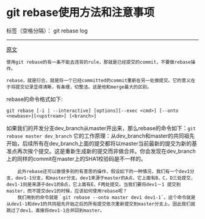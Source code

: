 # git rebase使用方法和注意事项

标签（空格分隔）： git rebase log

---

[原文](http://git-scm.com/book/zh/Git-%E5%88%86%E6%94%AF-%E5%88%86%E6%94%AF%E7%9A%84%E8%A1%8D%E5%90%88)

    使用git rebase的有一条不能去违背的rule，那就是已经提交的commit，不要做rebase操作。

    rebase，就是衍合，就是将一个已经committed的commit重新在另一处做提交。它的意义在于将提交记录显得清晰，有条理，切整洁。这是他和merge最大的区别。
rebase的命令格式如下:
```
git rebase [-i | --interactive] [options][--exec <cmd>] [--onto <newbase>][<upstream>] [<branch>]
```
如果我们的开发分支dev_branch从master开出来，那么rebase的命令如下：`git rebase master dev_branch`
它的工作原理：从dev_branch和master的共同祖先开始，后续所有在dev_branch上面的提交都将以master当前最新的提交为新的基准点再次挨个提交。这是重新生成新的提交而非做合并。你会发现在dev_branch上的同样的commit在master上的SHA1校验码是不一样的。

        此外rebase还可以做很多别的有意思的操作，假设如下的一种情况，我们有一个dev1分支，dev1-1分支，和master分支。dev1来源于master的A点，它上面有B，C，D三处提交，dev1-1则是来源于dev1的B点，它上面有E，F两处提交。当我们要将dev1－1 提交到master，而不提交dev1的时候，应该如何使用rebase呢？
        我们用到的命令就是｀git rebase --onto master dev1 dev1-1`。这个命令就是从dev1-1和dev1的共同祖先开始之后的所有提交依次重新提交到master分支上。因此我们就跳过了dev1，直接将dev1-1合并回到master。
        

 
    
    
    
    





